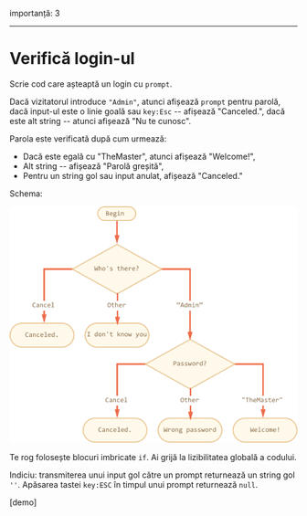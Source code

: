 importanță: 3

---

# Verifică login-ul

Scrie cod care așteaptă un login cu `prompt`.

Dacă vizitatorul introduce `"Admin"`, atunci afișează `prompt` pentru parolă, dacă input-ul este o linie goală sau `key:Esc` -- afișează "Canceled.", dacă este alt string -- atunci afișează "Nu te cunosc".

Parola este verificată după cum urmează:

- Dacă este egală cu "TheMaster", atunci afișează "Welcome!",
- Alt string -- afișează "Parolă greșită",
- Pentru un string gol sau input anulat, afișează "Canceled."

Schema:

![](ifelse_task.png)

Te rog folosește blocuri imbricate `if`. Ai grijă la lizibilitatea globală a codului.

Indiciu: transmiterea unui input gol către un prompt returnează un string gol `''`. Apăsarea tastei `key:ESC` în timpul unui prompt returnează `null`.

[demo]

